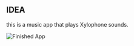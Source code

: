 ## IDEA

this is a music app that plays Xylophone sounds.

![Finished App](/Users/ahmed/Downloads/FlutterProjects/Xylophone-Flutter/xylophone-flutter.png)
